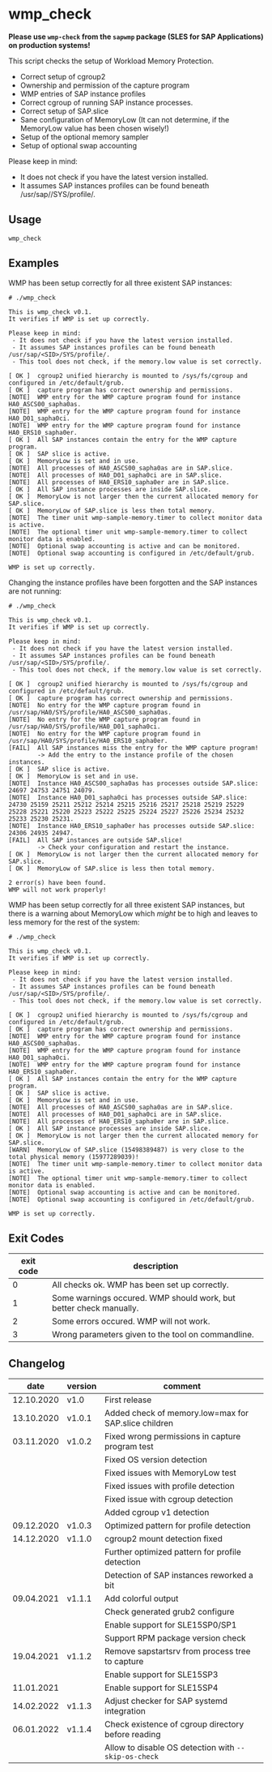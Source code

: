 # wmp_check

**Please use `wmp-check` from the `sapwmp` package (SLES for SAP Applications) on production systems!**

This script checks the setup of Workload Memory Protection.

- Correct setup of cgroup2
- Ownership and permission of the capture program
- WMP entries of SAP instance profiles
- Correct cgroup of running SAP instance processes.
- Correct setup of SAP.slice
- Sane configuration of MemoryLow (It can not determine, if the MemoryLow value has been chosen wisely!) 
- Setup of the optional memory sampler
- Setup of optional swap accounting

Please keep in mind:

 - It does not check if you have the latest version installed.
 - It assumes SAP instances profiles can be found beneath /usr/sap/<SID>/SYS/profile/.


## Usage
```
wmp_check
```

## Examples

WMP has been setup correctly for all three existent SAP instances:

```
# ./wmp_check 

This is wmp_check v0.1.
It verifies if WMP is set up correctly.

Please keep in mind:
 - It does not check if you have the latest version installed.
 - It assumes SAP instances profiles can be found beneath /usr/sap/<SID>/SYS/profile/.
 - This tool does not check, if the memory.low value is set correctly.

[ OK ]  cgroup2 unified hierarchy is mounted to /sys/fs/cgroup and configured in /etc/default/grub.
[ OK ]  capture program has correct ownership and permissions.
[NOTE]  WMP entry for the WMP capture program found for instance HA0_ASCS00_sapha0as.
[NOTE]  WMP entry for the WMP capture program found for instance HA0_D01_sapha0ci.
[NOTE]  WMP entry for the WMP capture program found for instance HA0_ERS10_sapha0er.
[ OK ]  All SAP instances contain the entry for the WMP capture program.
[ OK ]  SAP slice is active.
[ OK ]  MemoryLow is set and in use.
[NOTE]  All processes of HA0_ASCS00_sapha0as are in SAP.slice.
[NOTE]  All processes of HA0_D01_sapha0ci are in SAP.slice.
[NOTE]  All processes of HA0_ERS10_sapha0er are in SAP.slice.
[ OK ]  All SAP instance processes are inside SAP.slice.
[ OK ]  MemoryLow is not larger then the current allocated memory for SAP.slice.
[ OK ]  MemoryLow of SAP.slice is less then total memory.
[NOTE]  The timer unit wmp-sample-memory.timer to collect monitor data is active.
[NOTE]  The optional timer unit wmp-sample-memory.timer to collect monitor data is enabled.
[NOTE]  Optional swap accounting is active and can be monitored.
[NOTE]  Optional swap accounting is configured in /etc/default/grub.

WMP is set up correctly.
```

Changing the instance profiles have been forgotten and the SAP instances are not running:

```
# ./wmp_check 

This is wmp_check v0.1.
It verifies if WMP is set up correctly.

Please keep in mind:
 - It does not check if you have the latest version installed.
 - It assumes SAP instances profiles can be found beneath /usr/sap/<SID>/SYS/profile/.
 - This tool does not check, if the memory.low value is set correctly.

[ OK ]  cgroup2 unified hierarchy is mounted to /sys/fs/cgroup and configured in /etc/default/grub.
[ OK ]  capture program has correct ownership and permissions.
[NOTE]  No entry for the WMP capture program found in /usr/sap/HA0/SYS/profile/HA0_ASCS00_sapha0as.
[NOTE]  No entry for the WMP capture program found in /usr/sap/HA0/SYS/profile/HA0_D01_sapha0ci.
[NOTE]  No entry for the WMP capture program found in /usr/sap/HA0/SYS/profile/HA0_ERS10_sapha0er.
[FAIL]  All SAP instances miss the entry for the WMP capture program!
        -> Add the entry to the instance profile of the chosen instances.
[ OK ]  SAP slice is active.
[ OK ]  MemoryLow is set and in use.
[NOTE]  Instance HA0_ASCS00_sapha0as has processes outside SAP.slice: 24697 24753 24751 24079.
[NOTE]  Instance HA0_D01_sapha0ci has processes outside SAP.slice: 24730 25159 25211 25212 25214 25215 25216 25217 25218 25219 25229 25228 25221 25220 25223 25222 25225 25224 25227 25226 25234 25232 25233 25230 25231.
[NOTE]  Instance HA0_ERS10_sapha0er has processes outside SAP.slice: 24306 24935 24947.
[FAIL]  All SAP instances are outside SAP.slice!
        -> Check your configuration and restart the instance.
[ OK ]  MemoryLow is not larger then the current allocated memory for SAP.slice.
[ OK ]  MemoryLow of SAP.slice is less then total memory.

2 error(s) have been found.
WMP will not work properly!
```

WMP has been setup correctly for all three existent SAP instances, but there is a warning about 
MemoryLow which *might* be to high and leaves to less memory for the rest of the system:

```
# ./wmp_check 

This is wmp_check v0.1.
It verifies if WMP is set up correctly.

Please keep in mind:
 - It does not check if you have the latest version installed.
 - It assumes SAP instances profiles can be found beneath /usr/sap/<SID>/SYS/profile/.
 - This tool does not check, if the memory.low value is set correctly.

[ OK ]  cgroup2 unified hierarchy is mounted to /sys/fs/cgroup and configured in /etc/default/grub.
[ OK ]  capture program has correct ownership and permissions.
[NOTE]  WMP entry for the WMP capture program found for instance HA0_ASCS00_sapha0as.
[NOTE]  WMP entry for the WMP capture program found for instance HA0_D01_sapha0ci.
[NOTE]  WMP entry for the WMP capture program found for instance HA0_ERS10_sapha0er.
[ OK ]  All SAP instances contain the entry for the WMP capture program.
[ OK ]  SAP slice is active.
[ OK ]  MemoryLow is set and in use.
[NOTE]  All processes of HA0_ASCS00_sapha0as are in SAP.slice.
[NOTE]  All processes of HA0_D01_sapha0ci are in SAP.slice.
[NOTE]  All processes of HA0_ERS10_sapha0er are in SAP.slice.
[ OK ]  All SAP instance processes are inside SAP.slice.
[ OK ]  MemoryLow is not larger then the current allocated memory for SAP.slice.
[WARN]  MemoryLow of SAP.slice (15498389487) is very close to the total physical memory (15977289039)!
[NOTE]  The timer unit wmp-sample-memory.timer to collect monitor data is active.
[NOTE]  The optional timer unit wmp-sample-memory.timer to collect monitor data is enabled.
[NOTE]  Optional swap accounting is active and can be monitored.
[NOTE]  Optional swap accounting is configured in /etc/default/grub.

WMP is set up correctly. 
```


## Exit Codes
| exit code | description                                                        |
|-----------|--------------------------------------------------------------------|
|     0     | All checks ok. WMP has been set up correctly.                      |
|     1     | Some warnings occured. WMP should work, but better check manually. |   
|     2     | Some errors occured. WMP will not work.                            |
|     3     | Wrong parameters given to the tool on commandline.                 |


## Changelog

|    date    | version  | comment                                               |
|------------|----------|-------------------------------------------------------|
| 12.10.2020 | v1.0     | First release                                         |
| 13.10.2020 | v1.0.1   | Added check of memory.low=max for SAP.slice children  |
| 03.11.2020 | v1.0.2   | Fixed wrong permissions in capture program test       |
|            |          | Fixed OS version detection                            |
|            |          | Fixed issues with MemoryLow test                      |
|            |          | Fixed issues with profile detection                   |
|            |          | Fixed issue with cgroup detection                     |
|            |          | Added cgroup v1 detection                             |
| 09.12.2020 | v1.0.3   | Optimized pattern for profile detection               |
| 14.12.2020 | v1.1.0   | cgroup2 mount detection fixed                         |
|            |          | Further optimized pattern for profile detection       |
|            |          | Detection of SAP instances reworked a bit             |
| 09.04.2021 | v1.1.1   | Add colorful output                                   |
|            |          | Check generated grub2 configure                       |
|            |          | Enable support for SLE15SP0/SP1                       |
|            |          | Support RPM package version check                     |
| 19.04.2021 | v1.1.2   | Remove sapstartsrv from process tree to capture       |
|            |          | Enable support for SLE15SP3                           |
| 11.01.2021 |          | Enable support for SLE15SP4                           |
| 14.02.2022 | v1.1.3   | Adjust checker for SAP systemd integration            |
| 06.01.2022 | v1.1.4   | Check existence of cgroup directory before reading    |
|            |          | Allow to disable OS detection with `--skip-os-check`  | 